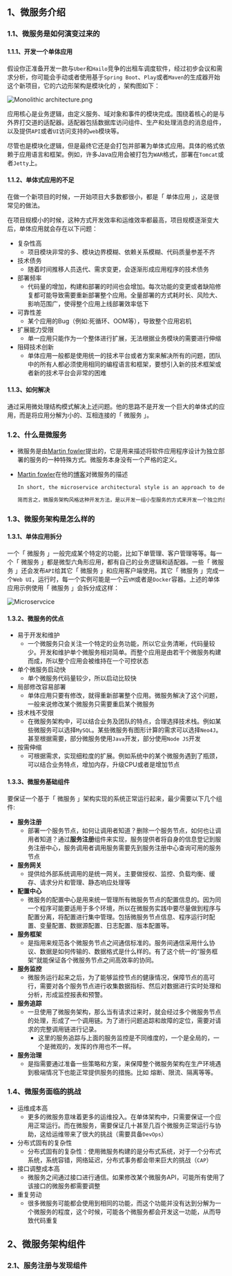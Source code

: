 ## 1、微服务介绍

### 1.1、微服务是如何演变过来的

#### 1.1.1、开发一个单体应用

假设你正准备开发一款与`Uber`和`Hailo`竞争的出租车调度软件，经过初步会议和需求分析，你可能会手动或者使用基于`Spring Boot`、`Play`或者`Maven`的生成器开始这个新项目，它的六边形架构是模块化的 ，架构图如下：

![Monolithic architecture.png](https://github.com/HansonQian/note/blob/master/imgs/ms-uber.png?raw=true)

应用核心是业务逻辑，由定义服务、域对象和事件的模块完成。围绕着核心的是与外界打交道的适配器。适配器包括数据库访问组件、生产和处理消息的消息组件，以及提供`API`或者`UI`访问支持的`web`模块等。

尽管也是模块化逻辑，但是最终它还是会打包并部署为单体式应用。具体的格式依赖于应用语言和框架。例如，许多Java应用会被打包为`WAR`格式，部署在`Tomcat`或者`Jetty`上。

#### 1.1.2、单体式应用的不足

在做一个新项目的时候，一开始项目大多数都很小，都是「 单体应用 」，这是很常见的做法。

在项目规模小的时候，这种方式开发效率和运维效率都最高，项目规模逐渐变大后，单体应用就会存在以下问题：

- 复杂性高
  - 项目模块非常的多、模块边界模糊、依赖关系模糊、代码质量参差不齐
- 技术债务
  - 随着时间推移人员迭代、需求变更，会逐渐形成应用程序的技术债务
- 部署频率
  - 代码量的增加，构建和部署的时间也会增加。每次功能的变更或者缺陷修复都可能导致需要重新部署整个应用。全量部署的方式耗时长、风险大、影响范围广，使得整个应用上线部署效率低下
- 可靠性差
  - 某个应用的Bug（例如:死循环、OOM等），导致整个应用宕机
- 扩展能力受限
  - 单一应用只能作为一个整体进行扩展，无法根据业务模块的需要进行伸缩
- 阻碍技术创新
  - 单体应用一般都是使用统一的技术平台或者方案来解决所有的问题，团队中的所有人都必须使用相同的编程语言和框架，要想引入新的技术框架或者新的技术平台会非常的困难

#### 1.1.3、如何解决

通过采用微处理结构模式解决上述问题。他的思路不是开发一个巨大的单体式的应用，而是将应用分解为小的、互相连接的「 微服务 」。

### 1.2、什么是微服务

- 微服务是由[Martin fowler](https://martinfowler.com/articles/microservices.html)提出的，它是用来描述将软件应用程序设计为独立部署的服务的一种特殊方式。微服务本身没有一个严格的定义。
- [Martin fowler](https://martinfowler.com/articles/microservices.html)在他的[博客](https://martinfowler.com/microservices/)对微服务的描述

  ```reStructuredText
  In short, the microservice architectural style is an approach to developing a single application as a suite of small services, each running in its own process and communicating with lightweight mechanisms, often an HTTP resource API. These services are built around business capabilities and independently deployable by fully automated deployment machinery. There is a bare minimum of centralized management of these services, which may be written in different programming languages and use different data storage technologies
  ```

  ```reStructuredText
  简而言之，微服务架构风格这种开发方法，是以开发一组小型服务的方式来开发一个独立的应用系统的。其中每个小型服务都运行在自己的进程中，并经常采用HTTP资源API这样轻量的机制来相互通信。这些服务围绕业务功能进行构建，并能通过全自动的部署机制来进行独立部署。这些微服务可以使用不同的语言来编写，并且可以使用不同的数据存储技术
  ```

### 1.3、微服务架构是怎么样的

#### 1.3.1、单体应用拆分

一个「 微服务 」一般完成某个特定的功能，比如下单管理、客户管理等等。每一个「 微服务 」都是微型六角形应用，都有自己的业务逻辑和适配器。一些「 微服务 」还会发布`API`给其它「 微服务 」和应用客户端使用。其它「 微服务 」完成一个`Web UI`，运行时，每一个实例可能是一个云`VM`或者是`Docker`容器。上述的单体应用示例使用「 微服务 」会拆分成这样：

![Microservcice](https://github.com/HansonQian/note/blob/master/imgs/Monolithic%20architecture.png?raw=true)

#### 1.3.2、微服务的优点

- 易于开发和维护
  - 一个微服务只会关注一个特定的业务功能，所以它业务清晰，代码量较少。开发和维护单个微服务相对简单。而整个应用是由若干个微服务构建而成，所以整个应用会被维持在一个可控状态
- 单个微服务启动快
  - 单个微服务代码量较少，所以启动比较快
- 局部修改容易部署
  - 单体应用只要有修改，就得重新部署整个应用。微服务解决了这个问题，一般来说修改某个微服务只需要重启某个微服务
- 技术栈不受限
  - 在微服务架构中，可以结合业务及团队的特点，合理选择技术栈。例如某些微服务可以选择`MySQL`。某些微服务有图形计算的需求可以选择`Neo4J`。甚至根据需要，部分微服务使用`Java`开发，部分使用`Node JS`开发
- 按需伸缩
  - 可根据需求，实现细粒度的扩展。例如系统中的某个微服务遇到了瓶颈，可以结合业务特点，增加内存，升级CPU或者是增加节点

#### 1.3.3、微服务基础组件

要保证一个基于「 微服务 」架构实现的系统正常运行起来，最少需要以下几个组件:

- **服务注册**
  - 部署一个服务节点，如何让调用者知道？删除一个服务节点，如何也让调用者知道？通过**服务注册**组件来实现，服务提供者将自身的信息登记到服务注册中心，服务调用者调用服务需要先到服务注册中心查询可用的服务节点
- **服务网关**
  - 提供给外部系统调用的是统一网关。主要做授权、监控、负载均衡、缓存、请求分片和管理、静态响应处理等
- **配置中心**
  - 微服务的配置中心是用来统一管理所有微服务节点的配置信息的。因为同一个程序可能要适用于多个环境，所以在微服务实践中要尽量做到程序与配置分离，将配置进行集中管理。包括微服务节点信息、程序运行时配置、变量配置、数据源配置、日志配置、版本配置等。
- **服务框架**
  - 是指用来规范各个微服务节点之间通信标准的。服务间通信采用什么协议、数据是如何传输的、数据格式是什么样的。有了这个统一的“服务框架”就能保证各个微服务节点之间高效率的协同。
- **服务监控**
  - 微服务运行起来之后，为了能够监控节点的健康情况，保障节点的高可行，需要对各个服务节点进行收集数据指标、然后对数据进行实时处理和分析，形成监控报表和预警。
- **服务追踪**
  - 一旦使用了微服务架构，那么当有请求过来时，就会经过多个微服务节点的处理，形成了一个调用链。为了进行问题追踪和故障的定位，需要对请求的完整调用链进行记录。
    - 这里的服务追踪与上面的服务监控是不同维度的，一个是全局的，一个是微观的，发挥的作用也不一样。
- **服务治理**
  - 是指需要通过准备一些策略和方案，来保障整个微服务架构在生产环境遇到极端情况下也能正常提供服务的措施。比如 熔断、限流、隔离等等。

### 1.4、微服务面临的挑战

- 运维成本高
  - 更多的微服务意味着更多的运维投入。在单体架构中，只需要保证一个应用正常运行。而在微服务，需要保证几十甚至几百个微服务正常运行与协助，这给运维带来了很大的挑战（需要具备`DevOps`）
- 分布式固有的复杂性
  - 分布式固有的复杂性：使用微服务构建的是分布式系统，对于一个分布式系统，系统容错，网络延迟，分布式事务都会带来巨大的挑战（`CAP`）
- 接口调整成本高
  - 微服务之间通过接口进行通信。如果修改某个微服务API，可能所有使用了该接口的微服务都需要调整
- 重复劳动
  - 很多微服务可能都会使用到相同的功能，而这个功能并没有达到分解为一个微服务的程度，这个时候，可能各个微服务都会开发这一功能，从而导致代码重复

## 2、微服务架构组件

### 2.1、服务注册与发现组件



